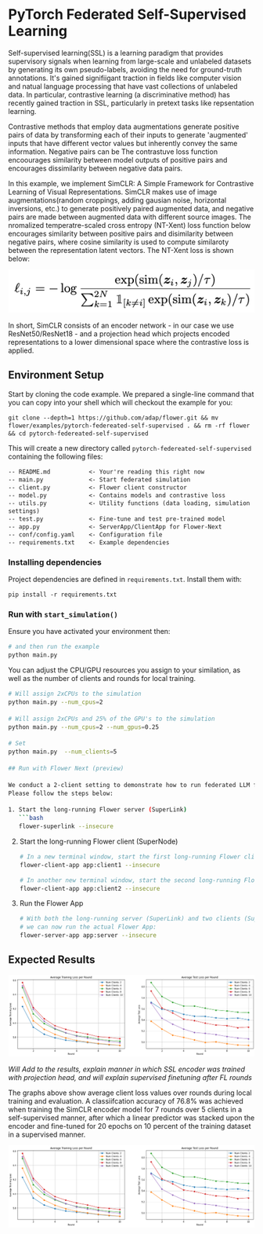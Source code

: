 # PyTorch Federated Self-Supervised Learning

Self-supervised learning(SSL) is a learning paradigm that provides supervisory signals when learning from large-scale and unlabeled datasets by generating its own pseudo-labels, avoiding the need for ground-truth annotations. It's gained signifiigant traction in fields like computer vision and natual language processing that have vast collections of unlabeled data. In particular, contrastive learning (a discriminative method) has recently gained traction in SSL, particularly in pretext tasks like repsentation learning. 

Contrastive methods that employ data augmentations generate positive pairs of data by transforming each of their inputs to generate 'augmented' inputs that have different vector values but inherently convey the same information. Negative pairs can be  The contrastuve loss function encoourages similarity between model outputs of positive pairs and encourages dissimilarity between negative data pairs.

In this example, we implement SimCLR: A Simple Framework for Contrastive Learning of Visual Representations. SimCLR makes use of image augmentations(random croppings, adding gausian noise, horizontal inversions, etc.) to generate positively paired augmented data, and negative pairs are made between augmented data with different source images. The nromalized temperatre-scaled cross entropy (NT-Xent) loss function below encourages similarity between positive pairs and disimilarity between negative pairs, where cosine similarity is used to compute similaroty between the representation latent vectors. The NT-Xent loss is shown below:

<p align="center">
  <img src="images/loss_eq.png" />
</p>

In short, SimCLR consists of an encoder network - in our case we use ResNet50/ResNet18 - and a projection head which projects encoded representations to a lower dimensional space where the contrastive loss is applied.



## Environment Setup

Start by cloning the code example. We prepared a single-line command that you can copy into your shell which will checkout the example for you:

```shell
git clone --depth=1 https://github.com/adap/flower.git && mv flower/examples/pytorch-federeated-self-supervised . && rm -rf flower && cd pytorch-federeated-self-supervised
```

This will create a new directory called `pytorch-federeated-self-supervised` containing the following files:

```
-- README.md           <- Your're reading this right now
-- main.py             <- Start federated simulation
-- client.py           <- Flower client constructor
-- model.py            <- Contains models and contrastive loss
-- utils.py            <- Utility functions (data loading, simulation settings)
-- test.py             <- Fine-tune and test pre-trained model
-- app.py              <- ServerApp/ClientApp for Flower-Next
-- conf/config.yaml    <- Configuration file
-- requirements.txt    <- Example dependencies
```


### Installing dependencies

Project dependencies are defined in `requirements.txt`. Install them with:

```shell
pip install -r requirements.txt
```

### Run with `start_simulation()`

Ensure you have activated your environment then:

```bash
# and then run the example
python main.py
```

You can adjust the CPU/GPU resources you assign to your similation, as well as the number of clients and rounds for local training. 

```bash
# Will assign 2xCPUs to the simulation
python main.py --num_cpus=2

# Will assign 2xCPUs and 25% of the GPU's to the simulation
python main.py --num_cpus=2 --num_gpus=0.25

# Set
python main.py  --num_clients=5

## Run with Flower Next (preview)

We conduct a 2-client setting to demonstrate how to run federated LLM fine-tuning with Flower Next.
Please follow the steps below:

1. Start the long-running Flower server (SuperLink)
   ```bash
   flower-superlink --insecure
   ```
2. Start the long-running Flower client (SuperNode)
   ```bash
   # In a new terminal window, start the first long-running Flower client:
   flower-client-app app:client1 --insecure
   ```
   ```bash
   # In another new terminal window, start the second long-running Flower client:
   flower-client-app app:client2 --insecure
   ```
3. Run the Flower App
   ```bash
   # With both the long-running server (SuperLink) and two clients (SuperNode) up and running,
   # we can now run the actual Flower App:
   flower-server-app app:server --insecure
   ```


## Expected Results

<p align="center">
  <img src="images/loss_graph.png" />
</p>

*Will Add to the results, explain manner in which SSL encoder was trained with projection head, and will explain supervised finetuning after FL rounds* 

The graphs above show average client loss values over rounds during local training and evaluation. A classiifcation accuracy of 76.8% was achieved when training the SimCLR encoder model for 7 rounds over 5 clients in a self-supervised manner, after which a linear predictor was stacked upon the encoder and fine-tuned for 20 epochs on 10 percent of the training dataset in a supervised manner.

![alt text](image.png)